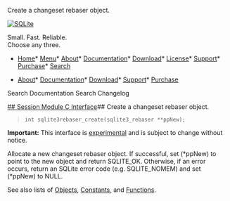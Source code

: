 




Create a changeset rebaser object.




[![SQLite](../images/sqlite370_banner.gif)](../index.html)


Small. Fast. Reliable.  
Choose any three.


* [Home](../index.html)* [Menu](javascript:void(0))* [About](../about.html)* [Documentation](../docs.html)* [Download](../download.html)* [License](../copyright.html)* [Support](../support.html)* [Purchase](../prosupport.html)* [Search](javascript:void(0))




* [About](../about.html)* [Documentation](../docs.html)* [Download](../download.html)* [Support](../support.html)* [Purchase](../prosupport.html)






Search Documentation
Search Changelog







[## Session Module C Interface](../session/intro.html)## Create a changeset rebaser object.


> ```
> int sqlite3rebaser_create(sqlite3_rebaser **ppNew);
> 
> ```

**Important:** This interface is [experimental](../c3ref/experimental.html) and is subject to change without notice.


Allocate a new changeset rebaser object. If successful, set (\*ppNew) to
point to the new object and return SQLITE\_OK. Otherwise, if an error
occurs, return an SQLite error code (e.g. SQLITE\_NOMEM) and set (\*ppNew) 
to NULL. 


See also lists of
 [Objects](../session/objlist.html),
 [Constants](../session/constlist.html), and
 [Functions](../session/funclist.html).


